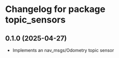 # Changelog for package topic_sensors

## 0.1.0 (2025-04-27)

- Implements an nav_msgs/Odometry topic sensor
